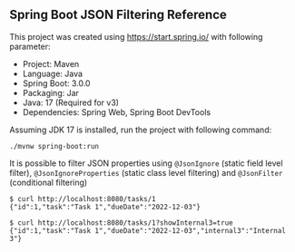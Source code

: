 ## Spring Boot JSON Filtering Reference

This project was created using https://start.spring.io/ with following parameter:

* Project: Maven
* Language: Java
* Spring Boot: 3.0.0
* Packaging: Jar
* Java: 17 (Required for v3)
* Dependencies: Spring Web, Spring Boot DevTools

Assuming JDK 17 is installed, run the project with following command:

```shell
./mvnw spring-boot:run
```

It is possible to filter JSON properties using `@JsonIgnore` (static field level filter), `@JsonIgnoreProperties` (static class level filtering)
and `@JsonFilter` (conditional filtering)

```shell
$ curl http://localhost:8080/tasks/1
{"id":1,"task":"Task 1","dueDate":"2022-12-03"}

$ curl http://localhost:8080/tasks/1?showInternal3=true
{"id":1,"task":"Task 1","dueDate":"2022-12-03","internal3":"Internal 3"}
```
